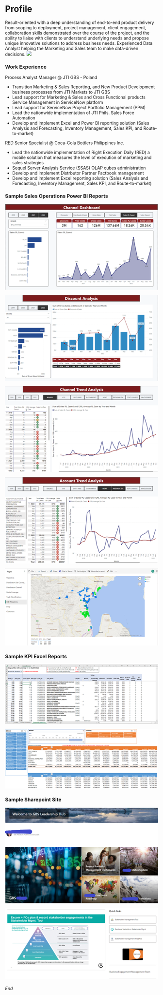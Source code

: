 # Profile 
Result-oriented with a deep understanding of end-to-end product delivery from scoping to deployment, project management, client engagement, collaboration skills demonstrated over the course of the project, and the ability to liaise with clients to understand underlying needs and propose unique innovative solutions to address business needs.
Experienced Data Analyst helping the Marketing and Sales team to make data-driven decisions. [<img src="https://img.icons8.com/color/48/000000/linkedin.png" width="25">](https://www.linkedin.com/in/raul-resurreccion-b7304081)

### Work Experience
Process Analyst Manager @ JTI GBS - Poland
- Transition Marketing & Sales Reporting, and New Product Development business processes from JTI Markets to JTI GBS
- Lead support for Marketing & Sales and Cross Functional products Service Management in ServiceNow platform
- Lead support for ServiceNow Project Portfolio Management (PPM)
- Lead the nationwide implementation of JTI Phils. Sales Force Automation
- Develop and implement Excel and Power BI reporting solution (Sales Analysis and Forecasting, Inventory Management, Sales KPI, and Route-to-market)
  
RED Senior Specialist @ Coca-Cola Bottlers Philippines Inc.
- Lead the nationwide implementation of Right Execution Daily (RED) a mobile solution that measures the level of execution of marketing and sales strategies
- Sequel Server Analysis Service (SSAS) OLAP cubes administration
- Develop and implement Distrbutor Partner Factbook management
- Develop and implement Excel reporting solution (Sales Analysis and Forecasting, Inventory Management, Sales KPI, and Route-to-market) 

### Sample Sales Operations Power BI Reports

![Power BI](Image/PR_Channel.png)

![Power BI](Image/PR_Discount.png)

![Power BI](Image/PR_Trend.png)

![Power BI](Image/PR_Account_Trend.png)

![Power BI](Image/Coverage_Plan.png)

### Sample KPI Excel Reports

![Excel](Image/Excel_Sales_KPI.png)

![Excel](Image/Excel_Gross_Sales.png)

### Sample Sharepoint Site

![Sharepoint](Image/Sharepoint_GBS.png)

![Sharepoint](Image/Sharepoint_Stem.png)

###### End
